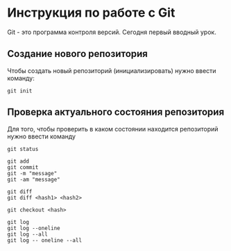 # Инструкция по работе с Git

Git - это программа контроля версий. Сегодня первый вводный урок.

## Создание нового репозитория

Чтобы создать новый репозиторий (инициализировать) нужно ввести команду:

    git init

## Проверка актуального состояния репозитория

Для того, чтобы проверить в каком состоянии находится репозиторий нужно ввести команду

    git status

    git add
    git commit
    git -m "message"
    git -am "message"

    git diff
    git diff <hash1> <hash2>

    git checkout <hash>

    git log
    git log --oneline
    git log --all
    git log -- oneline --all


